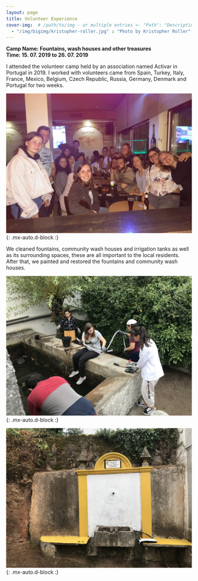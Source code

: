 ```yaml
---
layout: page
title: Volunteer Experience
cover-img:	# /path/to/img - or multiple entries <- "Path": "Description">
  - "/img/bigimg/kristopher-roller.jpg" : "Photo by Kristopher Roller"
---
```


**Camp Name: Fountains, wash houses and other treasures**  
**Time: 15. 07. 2019 to 26. 07. 2019**

I attended the volunteer camp held by an association named Activar in Portugal in 2019. I worked with volunteers came from Spain, Turkey, Italy, France, Mexico, Belgium, Czech Republic, Russia, Germany, Denmark and Portugal for two weeks.  

![together](/assets/img/tog.JPG){: .mx-auto.d-block :}

We cleaned fountains, community wash houses and irrigation tanks as well as its surrounding spaces, these are all important to the local residents. After that, we painted and restored the fountains and community wash houses.  

![work](/assets/img/work.JPG){: .mx-auto.d-block :}

![fount](/assets/img/fount.JPG){: .mx-auto.d-block :}




